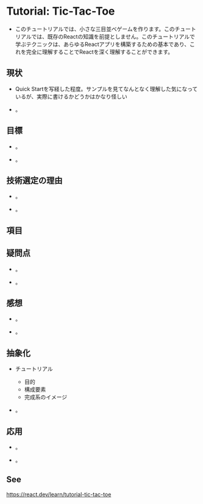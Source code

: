 # Tutorial: Tic-Tac-Toe

+ このチュートリアルでは、小さな三目並べゲームを作ります。このチュートリアルでは、既存のReactの知識を前提としません。このチュートリアルで学ぶテクニックは、あらゆるReactアプリを構築するための基本であり、これを完全に理解することでReactを深く理解することができます。

## 現状

+ Quick Startを写経した程度。サンプルを見てなんとなく理解した気になっているが、実際に書けるかどうかはかなり怪しい

+ 。

## 目標

+ 。

+ 。

## 技術選定の理由

+ 。

+ 。

## 項目

## 疑問点

+ 。

+ 。

## 感想

+ 。

+ 。

## 抽象化

+ チュートリアル
  + 目的
  + 構成要素
  + 完成系のイメージ

+ 。

## 応用

+ 。

+ 。

## See

https://react.dev/learn/tutorial-tic-tac-toe
